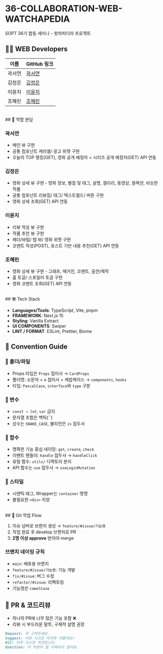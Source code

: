 # 36-COLLABORATION-WEB-WATCHAPEDIA
SOPT 36기 합동 세미나 - 왓챠피디아 프로젝트
<br/>
## 👨‍💻 WEB Developers

| 이름   | GitHub 링크 |
|--------|-------------|
| 곽서연 | [곽서연](https://github.com/yeonilil)  |
| 김정은 | [김정은](https://github.com/Jeong-Ag)  |
| 이윤지 | [이윤지](https://github.com/Leeyoonji23)  |
| 조혜린 | [조혜린](https://github.com/jogpfls)  |
<br/>
## 🔧 역할 분담

### 곽서연
- 메인 뷰 구현
- 공통 컴포넌트 캐러셀/ 광고 위젯 구현
- 오늘의 TOP 랭킹(GET), 영화 공개 예정자 + 시리즈 공개 예정자(GET) API 연동

### 김정은
- 영화 상세 뷰 구현 - 영화 정보, 별점 및 태그, 설명, 갤러리, 동영상, 컬렉션, 비슷한 작품
- 공통 컴포넌트 리뷰칩/ 태그/ 텍스트필드/ 버튼 구현
- 영화 상세 조회(GET) API 연동

### 이윤지
- 리뷰 작성 뷰 구현
- 작품 추천 뷰 구현
- 헤더/바텀/ 탭 바/ 영화 위젯 구현
- 코멘트 작성(POST), 포스트 기반 내용 추천(GET) API 연동

### 조혜린
- 영화 상세 뷰 구현 - 그래프, 매거진, 코멘트, 출연/제작
- 홈 토글/ 스포일러 토글 구현
- 영화 코멘트 조회(GET) API 연동
<br/>
## 🛠️ Tech Stack

- **Languages/Tools**: TypeScript, Vite, pnpm
- **FRAMEWORK**: Next.js 15  
- **Styling**: Vanilla Extract
- **UI COMPONENTS**: Swiper
- **LINT / FORMAT**: ESLint, Prettier, Biome
  <br/>
## 🧭 Convention Guide

### 📁 폴더/파일
- Props 타입은 `Props` 접미사 → `CardProps`
- 폴더명: 소문자 + s 접미사 + 케밥케이스 → `components`, `hooks`
- 타입: `PascalCase`, `interface`와 `type` 구분

### 🔡 변수
- `const → let`, `var` 금지
- 문자열 조합은 백틱(``)
- 상수는 `SNAKE_CASE`, 불리언은 `is` 접두사

### 🧠 함수
- 명확한 기능 중심 네이밍: `get`, `create`, `check`
- 이벤트 핸들러: `handle` 접두사 → `handleClick`
- 유틸 함수: `utils/` 디렉토리 분리
- API 함수는 `use` 접두사 → `useLoginMutation`

### 🎨 스타일
- 시맨틱 태그, Wrapper는 `container` 명명
- 불필요한 `<div>` 지양
<br/>
## 🌱 Git 작업 Flow

1. 이슈 넘버로 브랜치 생성 → `feature/#issue/기능명`
2. 작업 완료 후 develop 브랜치로 PR
3. **2명 이상 approve** 받아야 merge

### 브랜치 네이밍 규칙

- `main`: 배포용 브랜치
- `feature/#issue/기능명`: 기능 개발
- `fix/#issue`: 버그 수정
- `refactor/#issue`: 리팩토링
- 기능명은 `camelCase`

## 💬 PR & 코드리뷰

- 하나의 PR에 너무 많은 기능 포함 ❌
- 리뷰 시 부드러운 말투, 구체적 설명 권장

```md
Request: 꼭 고쳐주세요.  
Suggest: 이런 식으로 바꾸면 어떨까요?  
Nit: 아주 사소한 의견입니다.  
Question: 이 부분이 잘 이해되지 않아요.
```
